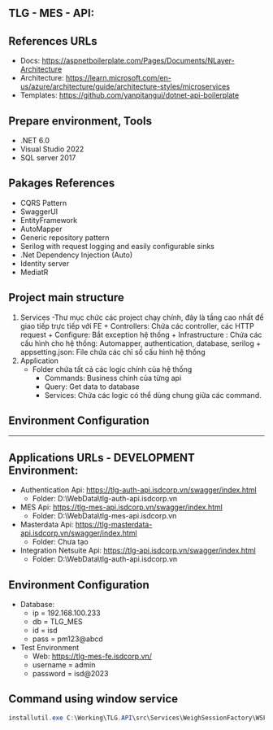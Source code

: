 ﻿## TLG - MES - API:

## References URLs
- Docs: https://aspnetboilerplate.com/Pages/Documents/NLayer-Architecture
- Architecture: https://learn.microsoft.com/en-us/azure/architecture/guide/architecture-styles/microservices
- Templates: https://github.com/yanpitangui/dotnet-api-boilerplate

## Prepare environment, Tools
- .NET 6.0
- Visual Studio 2022
- SQL server 2017

## Pakages References
- CQRS Pattern 
- SwaggerUI
- EntityFramework
- AutoMapper
- Generic repository pattern
- Serilog with request logging and easily configurable sinks
- .Net Dependency Injection (Auto)
- Identity server
- MediatR

## Project main structure
1. Services
	-Thư mục chức các project chạy chính, đây là tầng cao nhất để giao tiếp trực tiếp với FE
		+ Controllers: Chứa các controller, các HTTP request
		+ Configure: Bắt exception hệ thống
		+ Infrastructure : Chứa các cấu hình cho hệ thống: Automapper, authentication, database, serilog
		+ appsetting.json: File chứa các chỉ số cấu hình hệ thống
2. Application
	- Folder chứa tất cả các logic chính của hệ thống
		+ Commands: Business chính của từng api
		+ Query: Get data to database
		+ Services: Chứa các logic có thể dùng chung giữa các command.


## Environment Configuration

---

## Applications URLs - DEVELOPMENT Environment:
- Authentication Api: https://tlg-auth-api.isdcorp.vn/swagger/index.html
	+ Folder: D:\WebData\tlg-auth-api.isdcorp.vn
- MES Api: https://tlg-mes-api.isdcorp.vn/swagger/index.html
	+ Folder: D:\WebData\tlg-mes-api.isdcorp.vn
- Masterdata Api: https://tlg-masterdata-api.isdcorp.vn/swagger/index.html
	+ Folder: Chưa tạo
- Integration Netsuite Api: https://tlg-api.isdcorp.vn/swagger/index.html
	+ Folder: D:\WebData\tlg-auth-api.isdcorp.vn

## Environment Configuration
- Database:
	+ ip = 192.168.100.233
	+ db = TLG_MES
	+ id = isd
	+ pass = pm123@abcd
- Test Environment 
   - Web: https://tlg-mes-fe.isdcorp.vn/
	+ username = admin
	+ password = isd@2023


## Command using window service
```Powershell
installutil.exe C:\Working\TLG.API\src\Services\WeighSessionFactory\WSFactory.Service\bin\Debug\WSFactory.Service.exe
```
